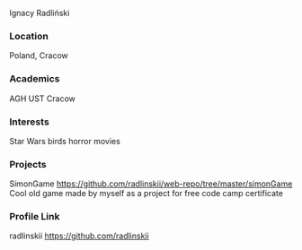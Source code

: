 Ignacy
Radliński

### Location

Poland, Cracow

### Academics

AGH UST Cracow

### Interests

Star Wars
birds
horror movies

### Projects

SimonGame
https://github.com/radlinskii/web-repo/tree/master/simonGame
Cool old game made by myself as a project for free code camp certificate 

### Profile Link

radlinskii
https://github.com/radlinskii
